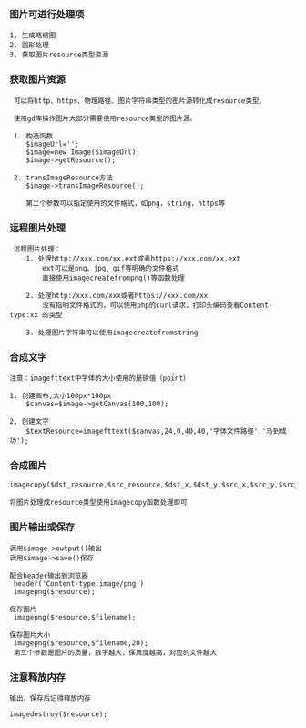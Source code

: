 ### 图片可进行处理项
    1. 生成略缩图
    2. 圆形处理
    3. 获取图片resource类型资源
    
### 获取图片资源
     可以将http、https、物理路径、图片字符串类型的图片源转化成resource类型。 
      
     使用gd库操作图片大部分需要使用resource类型的图片源。 
       
     1. 构造函数
        $imageUrl='';
        $image=new Image($imageUrl);
        $image->getResource();
        
     2. transImageResource方法
        $image->transImageResource();
        
        第二个参数可以指定使用的文件格式，如png，string，https等
        
### 远程图片处理
     远程图片处理： 
        1. 处理http://xxx.com/xx.ext或者https://xxx.com/xx.ext
            ext可以是png、jpg、gif等明确的文件格式
            直接使用imagecreatefrompng()等函数处理
            
        2. 处理http:/xxx.com/xxx或者https://xxx.com/xx
            没有指明文件格式的，可以使用php的curl请求，打印头编码查看Content-type:xx 的类型
        
        3. 处理图片字符串可以使用imagecreatefromstring
        
### 合成文字
    注意：imagefttext中字体的大小使用的是磅值（point）
     
    1. 创建画布,大小100px*100px
        $canvas=$image->getCanvas(100,100);
        
    2. 创建文字
        $textResource=imagefttext($canvas,24,0,40,40,'字体文件路径','马到成功');
    
### 合成图片    
    imagecopy($dst_resource,$src_resource,$dst_x,$dst_y,$src_x,$src_y,$src_w,$src_y);
    
    将图片处理成resource类型使用imagecopy函数处理即可
    
### 图片输出或保存
    调用$image->output()输出
    调用$image->save()保存
     
    配合header输出到浏览器
     header('Content-type:image/png')
     imagepng($resource);
     
    保存图片
     imagepng($resource,$filename);
     
    保存图片大小
     imagepng($resource,$filename,20);
     第三个参数是图片的质量，数字越大，保真度越高，对应的文件越大
        
### 注意释放内存
    
    输出，保存后记得释放内存
    
    imagedestroy($resource);     
    
    
                
        
    
